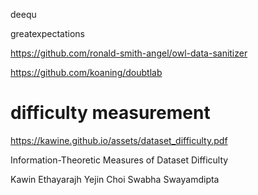 
deequ

greatexpectations

https://github.com/ronald-smith-angel/owl-data-sanitizer

https://github.com/koaning/doubtlab

# difficulty measurement

https://kawine.github.io/assets/dataset_difficulty.pdf

Information-Theoretic Measures of Dataset Difficulty

Kawin Ethayarajh Yejin Choi Swabha Swayamdipta
